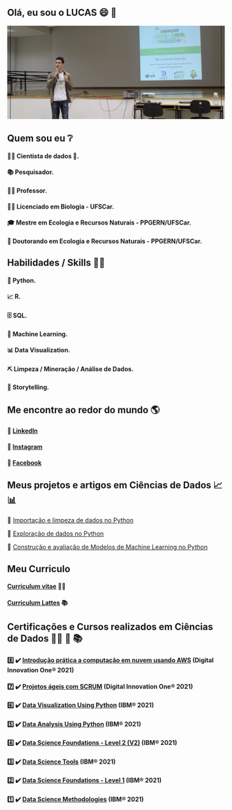 ## Olá, eu sou o LUCAS :smile: 👋 


![Alt ou título da imagem](https://github.com/Campos-Silva/Campos-Silva/blob/main/Lucas_palestra__.jpg)

## Quem sou eu ❔
#### 👩‍💻 Cientista de dados 🥰.
#### 📚 Pesquisador.
#### 👩‍🏫 Professor.
#### 👩‍🎓 Licenciado em Biologia - UFSCar.
#### 🎓 Mestre em Ecologia e Recursos Naturais - PPGERN/UFSCar.
#### 🍾 Doutorando em Ecologia e Recursos Naturais - PPGERN/UFSCar.


## Habilidades / Skills 👩‍💻
#### 🐍 Python.
#### 📈 R.
#### 🗄 SQL.
#### 🔮 Machine Learning.
#### 📊 Data Visualization.
####  ⛏️ Limpeza / Mineração / Análise de Dados.
#### 🎥 Storytelling.

## Me encontre ao redor do mundo 🌎
#### 💼 [LinkedIn](https://www.linkedin.com/in/lucas-andrei-campos-silva/)
#### 📸 [Instagram](https://www.instagram.com/lucas_andrei_campos_silva/?fbclid=IwAR1U5BN0ol6SIJQvGR4tZxCIpUs9zqg0nO5IBgbbAtfc5hJt7WZC-gR1Qyg)
#### 📲 [Facebook](https://www.facebook.com/lucas.andreicampossilva)

## Meus projetos e artigos em Ciências de Dados 📈 📊
:1st_place_medal: [Importação e limpeza de dados no Python](https://github.com/Campos-Silva/Projeto_01_Parte_A_Importacao-e-limpeza-de-dados-no-Python)

:2nd_place_medal: [Exploração de dados no Python](https://github.com/Campos-Silva/Projeto_01_Parte_B_Exploracao_de_dados_no_Python)

:3rd_place_medal: [Construção e avaliação de Modelos de Machine Learning no Python](https://github.com/Campos-Silva/Projeto_01_Parte_C_Modelos_de_Machine_Learning_no_Python)

## Meu Curriculo
#### [Curriculum vitae](https://github.com/Campos-Silva/Campos-Silva/blob/main/curriculo_novo_setembro_2021.pdf) :student:
#### [Curriculum Lattes](http://lattes.cnpq.br/8819880403976234) 📚

## Certificações e Cursos realizados em Ciências de Dados 👨‍🎓  📝 📚
#### :eight: ✔️ [Introdução prática a computação em nuvem usando AWS](https://certificates.digitalinnovation.one/62A827FD) (Digital Innovation One®️ 2021)

#### :seven: ✔️ [Projetos ágeis com SCRUM](https://certificates.digitalinnovation.one/777B1EA0) (Digital Innovation One®️ 2021)

#### :six: ✔️ [Data Visualization Using Python](https://www.credly.com/badges/263b7e94-b674-4de8-8f53-d4e455f9eb5a?source=linked_in_profile) (IBM®️ 2021)

#### :five: ✔️ [Data Analysis Using Python](https://www.credly.com/badges/7fecc35d-d21d-4206-9b23-0431adaa53cc?source=linked_in_profile) (IBM®️ 2021)

#### :four: ✔️ [Data Science Foundations - Level 2 (V2)](https://www.credly.com/badges/6c0ddd79-a520-4d8b-9fab-a81fef094118?source=linked_in_profile) (IBM®️ 2021)

#### :three: ✔️ [Data Science Tools](https://www.credly.com/badges/76636591-6a20-47cd-9612-3ce1aeb14297?source=linked_in_profile) (IBM®️ 2021)

#### :two: ✔️ [Data Science Foundations - Level 1](https://www.credly.com/badges/5416b407-f7fe-458f-8028-3cff0a5624b7?source=linked_in_profile) (IBM®️ 2021)

#### :one: ✔️ [Data Science Methodologies](https://www.credly.com/badges/f9a7aa13-4b00-4f47-98d5-bc0acc280b94) (IBM®️ 2021)


<!--
**Campos-Silva/Campos-Silva** is a ✨ _special_ ✨ repository because its `README.md` (this file) appears on your GitHub profile.

Here are some ideas to get you started:

- 🔭 I’m currently working on ...
- 🌱 I’m currently learning ...
- 👯 I’m looking to collaborate on ...
- 🤔 I’m looking for help with ...
- 💬 Ask me about ...
- 📫 How to reach me: ...
- 😄 Pronouns: ...
- ⚡ Fun fact: ...
-->
